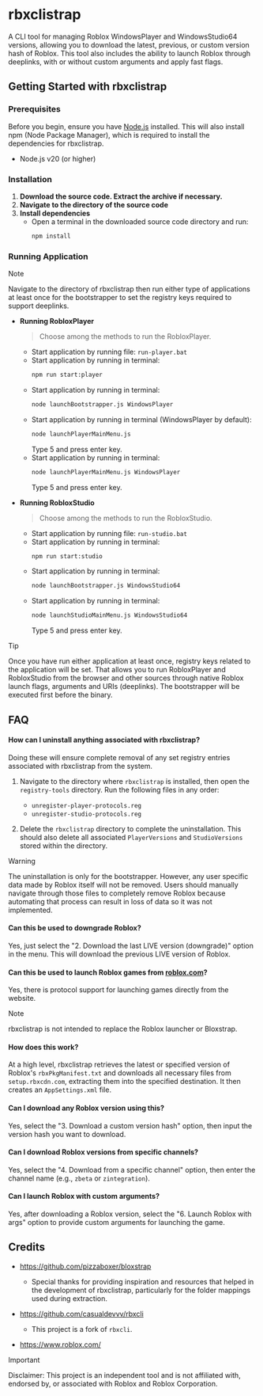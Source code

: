 # rbxclistrap

A CLI tool for managing Roblox WindowsPlayer and WindowsStudio64 versions, allowing you to download the latest, previous, or custom version hash of Roblox. This tool also includes the ability to launch Roblox through deeplinks, with or without custom arguments and apply fast flags.

## Getting Started with rbxclistrap

### Prerequisites

Before you begin, ensure you have [Node.js](https://nodejs.org/) installed. This will also install npm (Node Package Manager), which is required to install the dependencies for rbxclistrap.

- Node.js v20 (or higher)

### Installation

1. **Download the source code. Extract the archive if necessary.**
2. **Navigate to the directory of the source code**
3. **Install dependencies**
   - Open a terminal in the downloaded source code directory and run:
     ```bash
     npm install
     ```

### Running Application
> [!NOTE]
> Navigate to the directory of rbxclistrap then run either type of applications at least once for the bootstrapper to set the registry keys required to support deeplinks.

- **Running RobloxPlayer**
    > Choose among the methods to run the RobloxPlayer.

    - Start application by running file:
      `run-player.bat`
    - Start application by running in terminal:
      ```bash
      npm run start:player
      ```
    - Start application by running in terminal:
      ```bash
      node launchBootstrapper.js WindowsPlayer
      ```
    - Start application by running in terminal (WindowsPlayer by default):
      ```bash
      node launchPlayerMainMenu.js
      ```
      Type 5 and press enter key.
    - Start application by running in terminal:
      ```bash
      node launchPlayerMainMenu.js WindowsPlayer
      ```
      Type 5 and press enter key.

- **Running RobloxStudio**
    > Choose among the methods to run the RobloxStudio.

    - Start application by running file:
      `run-studio.bat`
    - Start application by running in terminal:
      ```bash
      npm run start:studio
      ```
    - Start application by running in terminal:
      ```bash
      node launchBootstrapper.js WindowsStudio64
      ```
    - Start application by running in terminal:
      ```bash
      node launchStudioMainMenu.js WindowsStudio64
      ```
      Type 5 and press enter key.

> [!TIP]
> Once you have run either application at least once, registry keys related to the application will be set. That allows you to run RobloxPlayer and RobloxStudio from the browser and other sources through native Roblox launch flags, arguments and URIs (deeplinks). The bootstrapper will be executed first before the binary.

## FAQ

#### How can I uninstall anything associated with rbxclistrap?

Doing these will ensure complete removal of any set registry entries associated with rbxclistrap from the system.

1. Navigate to the directory where `rbxclistrap` is installed, then open the `registry-tools` directory. Run the following files in any order:
   - `unregister-player-protocols.reg`
   - `unregister-studio-protocols.reg`

2. Delete the `rbxclistrap` directory to complete the uninstallation. This should also delete all associated `PlayerVersions` and `StudioVersions` stored within the directory.

> [!WARNING]
> The uninstallation is only for the bootstrapper. However, any user specific data made by Roblox itself will not be removed. Users should manually navigate through those files to completely remove Roblox because automating that process can result in loss of data so it was not implemented.

#### Can this be used to downgrade Roblox?

Yes, just select the "2. Download the last LIVE version (downgrade)" option in the menu. This will download the previous LIVE version of Roblox.

#### Can this be used to launch Roblox games from [roblox.com](https://roblox.com)?

Yes, there is protocol support for launching games directly from the website.
> [!NOTE]
> rbxclistrap is not intended to replace the Roblox launcher or Bloxstrap.

#### How does this work?

At a high level, rbxclistrap retrieves the latest or specified version of Roblox's `rbxPkgManifest.txt` and downloads all necessary files from `setup.rbxcdn.com`, extracting them into the specified destination. It then creates an `AppSettings.xml` file.

#### Can I download any Roblox version using this?

Yes, select the "3. Download a custom version hash" option, then input the version hash you want to download.

#### Can I download Roblox versions from specific channels?

Yes, select the "4. Download from a specific channel" option, then enter the channel name (e.g., `zbeta` or `zintegration`).

#### Can I launch Roblox with custom arguments?

Yes, after downloading a Roblox version, select the "6. Launch Roblox with args" option to provide custom arguments for launching the game.

## Credits

- https://github.com/pizzaboxer/bloxstrap
  - Special thanks for providing inspiration and resources that helped in the development of rbxclistrap, particularly for the folder mappings used during extraction.

- https://github.com/casualdevvv/rbxcli
  - This project is a fork of `rbxcli`.

- https://www.roblox.com/
> [!IMPORTANT]
> Disclaimer: This project is an independent tool and is not affiliated with, endorsed by, or associated with Roblox and Roblox Corporation.
